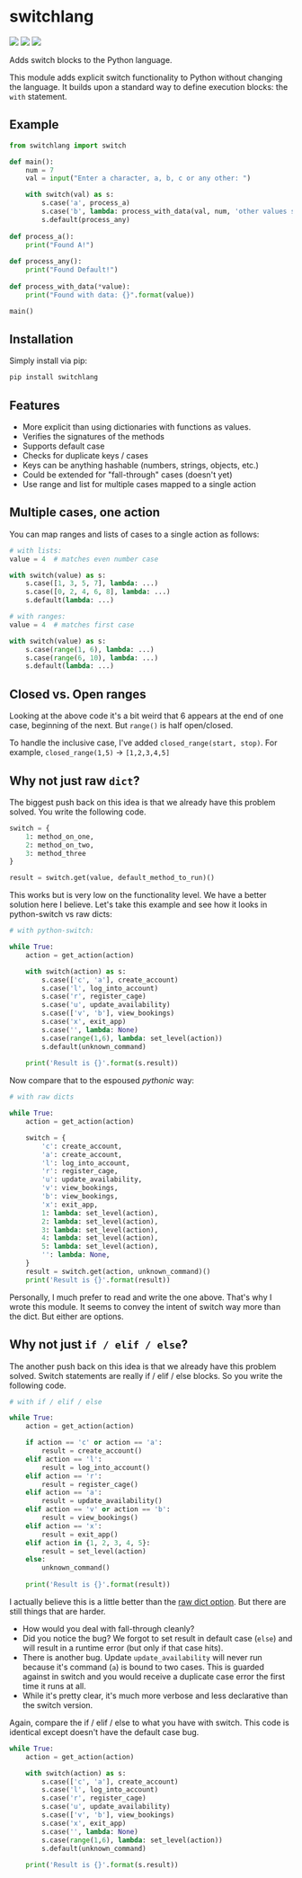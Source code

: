 # switchlang
[![](https://img.shields.io/badge/python-3.6+-blue.svg)](https://www.python.org/downloads/) 
[![](https://img.shields.io/pypi/l/markdown-subtemplate.svg)](https://github.com/mikeckennedy/python-switch/blob/master/LICENSE)
[![](https://img.shields.io/pypi/dm/switchlang.svg)](https://pypi.org/project/switchlang/)


Adds switch blocks to the Python language.

This module adds explicit switch functionality to Python 
without changing the language. It builds upon a standard
way to define execution blocks: the `with` statement.

## Example

```python
from switchlang import switch

def main():
    num = 7
    val = input("Enter a character, a, b, c or any other: ")

    with switch(val) as s:
        s.case('a', process_a)
        s.case('b', lambda: process_with_data(val, num, 'other values still'))
        s.default(process_any)
    
def process_a():
    print("Found A!")
    
def process_any():
    print("Found Default!")
    
def process_with_data(*value):
    print("Found with data: {}".format(value))

main()
``` 

## Installation

Simply install via pip:

```bash
pip install switchlang
```

## Features

* More explicit than using dictionaries with functions as values.
* Verifies the signatures of the methods
* Supports default case
* Checks for duplicate keys / cases
* Keys can be anything hashable (numbers, strings, objects, etc.)
* Could be extended for "fall-through" cases (doesn't yet)
* Use range and list for multiple cases mapped to a single action

## Multiple cases, one action

You can map ranges and lists of cases to a single action as follows:

```python
# with lists:
value = 4  # matches even number case

with switch(value) as s:
    s.case([1, 3, 5, 7], lambda: ...)
    s.case([0, 2, 4, 6, 8], lambda: ...)
    s.default(lambda: ...)
```

```python
# with ranges:
value = 4  # matches first case

with switch(value) as s:
    s.case(range(1, 6), lambda: ...)
    s.case(range(6, 10), lambda: ...)
    s.default(lambda: ...)
```

## Closed vs. Open ranges

Looking at the above code it's a bit weird that 6 appears 
at the end of one case, beginning of the next. But `range()` is
half open/closed. 

To handle the inclusive case, I've added `closed_range(start, stop)`.
For example, `closed_range(1,5)` -> `[1,2,3,4,5]` 

## Why not just raw `dict`?

The biggest push back on this idea is that we already have this problem solved.
You write the following code.

```python
switch = {
    1: method_on_one,
    2: method_on_two,
    3: method_three
}

result = switch.get(value, default_method_to_run)()
```

This works but is very low on the functionality level. We have a better solution here 
I believe. Let's take this example and see how it looks in python-switch vs raw dicts:

```python
# with python-switch:

while True:
    action = get_action(action)

    with switch(action) as s:
        s.case(['c', 'a'], create_account)
        s.case('l', log_into_account)
        s.case('r', register_cage)
        s.case('u', update_availability)
        s.case(['v', 'b'], view_bookings)
        s.case('x', exit_app)
        s.case('', lambda: None)
        s.case(range(1,6), lambda: set_level(action))
        s.default(unknown_command)
    
    print('Result is {}'.format(s.result))
```

Now compare that to the espoused *pythonic* way:

```python
# with raw dicts

while True:
    action = get_action(action)

    switch = {
        'c': create_account,
        'a': create_account,
        'l': log_into_account,
        'r': register_cage,
        'u': update_availability,
        'v': view_bookings,
        'b': view_bookings,
        'x': exit_app,
        1: lambda: set_level(action),
        2: lambda: set_level(action),
        3: lambda: set_level(action),
        4: lambda: set_level(action),
        5: lambda: set_level(action),
        '': lambda: None,
    }
    result = switch.get(action, unknown_command)()
    print('Result is {}'.format(result))
```

Personally, I much prefer to read and write the one above. That's why I wrote this module.
It seems to convey the intent of switch way more than the dict. But either are options.

## Why not just `if / elif / else`?

The another push back on this idea is that we already have this problem solved.
Switch statements are really if / elif / else blocks. So you write the following code.

```python
# with if / elif / else

while True:
    action = get_action(action)

    if action == 'c' or action == 'a':
        result = create_account()
    elif action == 'l':
        result = log_into_account()
    elif action == 'r':
        result = register_cage()
    elif action == 'a':
        result = update_availability()
    elif action == 'v' or action == 'b':
        result = view_bookings()
    elif action == 'x':
        result = exit_app()
    elif action in {1, 2, 3, 4, 5}:
        result = set_level(action)
    else:
        unknown_command()
        
    print('Result is {}'.format(result))
```

I actually believe this is a little better than the 
[raw dict option](https://github.com/mikeckennedy/python-switch#why-not-just-raw-dict).
But there are still things that are harder. 

* How would you deal with fall-through cleanly?
* Did you notice the bug? We forgot to set result in default case (`else`) and will result in a runtime error (but only if that case hits).
* There is another bug. Update `update_availability` will never run because it's command (`a`) is bound to two cases. 
This is guarded against in switch and you would receive a duplicate case error the first time it runs at all.
* While it's pretty clear, it's much more verbose and less declarative than the switch version. 

Again, compare the if / elif / else to what you have with switch. This code is identical except 
doesn't have the default case bug.

```python
while True:
    action = get_action(action)

    with switch(action) as s:
        s.case(['c', 'a'], create_account)
        s.case('l', log_into_account)
        s.case('r', register_cage)
        s.case('u', update_availability)
        s.case(['v', 'b'], view_bookings)
        s.case('x', exit_app)
        s.case('', lambda: None)
        s.case(range(1,6), lambda: set_level(action))
        s.default(unknown_command)
    
    print('Result is {}'.format(s.result))
```
